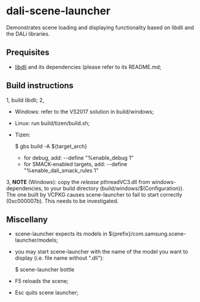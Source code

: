 # dali-scene-launcher

Demonstrates scene loading and displaying functionality based on libdli and the DALi libraries.

## Prequisites

- [libdli](https://github.com/dalihub/libdli) and its dependencies (please refer to its README.md;

## Build instructions

1, build libdli;
2,

  - Windows: refer to the VS2017 solution in build/windows;
  - Linux: run build/tizen/build.sh;
  - Tizen:

    $ gbs build -A ${target_arch}

    - for debug, add: --define "%enable_debug 1"
    - for SMACK-enabled targets, add: --define "%enable_dali_smack_rules 1"

3, **NOTE** (Windows): copy the _release_ pthreadVC3.dll from windows-dependencies, to your build directory (build/windows/$(Configuration)). The one built by VCPKG causes scene-launcher to fail to start correctly (0xc000007b). This needs to be investigated.

## Miscellany

- scene-launcher expects its models in ${prefix}/com.samsung.scene-launcher/models;
- you may start scene-launcher with the name of the model you want to display (i.e. file name without ".dli"):

  $ scene-launcher bottle

- F5 reloads the scene;
- Esc quits scene launcher;
